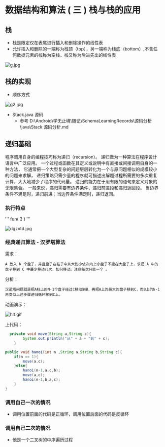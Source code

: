 # 数据结构和算法 \( 三 \) 栈与栈的应用

## 栈

* 栈是限定仅在表尾进行插入和删除操作的线性表
* 允许插入和删除的一端称为栈顶（top），另一端称为栈底（bottom）,不含任何数据元素的栈称为空栈。栈又称为后进先出的线性表

![g.jpg](https://user-gold-cdn.xitu.io/2019/3/22/169a369687665ee4?w=901&h=352&f=png&s=122158)

## 栈的实现

* 顺序方式

![g2.jpg](https://user-gold-cdn.xitu.io/2019/3/22/169a369df911aa9c?w=871&h=397&f=png&s=137437)

* Stack.java 源码
  * 参考 D:\Android\学无止境\随记\SchemaLearningRecords\源码分析\java\Stack 源码分析.md 

## 递归基础

程序调用自身的编程技巧称为递归（recursion）。 递归做为一种算法在程序设计语言中广泛应用。 一个过程或函数在其定义或说明中有直接或间接调用自身的一种方法， 它通常把一个大型复杂的问题层层转化为一个与原问题相似的规模较小的问题来求解， 递归策略只需少量的程序就可描述出解题过程所需要的多次重复计算，大大地减少了程序的代码量。 递归的能力在于用有限的语句来定义对象的无限集合。 一般来说，递归需要有边界条件、递归前进段和递归返回段。 当边界条件不满足时，递归前进；当边界条件满足时，递归返回。

### 执行特点

''' fun\( 3 \) '''

![dgzxtd.jpg](https://user-gold-cdn.xitu.io/2019/3/22/169a36a8fdab06f8?w=1024&h=530&f=png&s=160204)

### 经典递归算法 - 汉罗塔算法

需求：

```text
A 放入 N 个盘子，并且盘子在柱子中从大到小依次向上小盘子不能在大盘子上，求把 A 中的盘子移到 C 中最少移动几次，如何移动。注意每次只能一个 。
```

分析：

```text
汉诺塔问题就是把A柱上的N-1个盘子经过C移动到B，再把A上的最大的盘子移到C，而B上的N-1再类似上述步骤递归循环移到C上。 
```

动画演示：

![hlt.gif](https://user-gold-cdn.xitu.io/2019/3/22/169a36b1019a1550?w=1448&h=765&f=gif&s=508765)

上代码：

```java
  private void move(String a,String c){
        System.out.println("从" + a + "到" + c);
    }

public void hanoi(int n ,String a,String b,String c){
    if(n == 1){
        move(a,c);
    }else{
        hanoi(n-1,a,c,b);
        move(a,c);
        hanoi(n-1,b,a,c);
    }
}
```

### 调用自己一次的情况

* 调用位置前面的代码是正循环，调用位置后面的代码是反循环

### 调用自己二次的情况

* 他是一个二叉树的中序遍历过程

